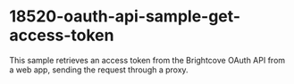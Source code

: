 # 18520-oauth-api-sample-get-access-token
This sample retrieves an access token from the Brightcove OAuth API from a web app, sending the request through a proxy.

